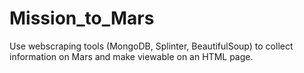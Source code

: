 # Mission_to_Mars
Use webscraping tools (MongoDB, Splinter, BeautifulSoup) to collect information on Mars and make viewable on an HTML page.
